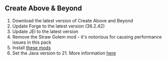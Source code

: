 ## Create Above & Beyond

1. Download the latest version of Create Above and Beyond
2. Update Forge to the latest version (36.2.42)
3. Update JEI to the latest version
4. Remove the Straw Golem mod - it's notorious for causing performance issues in this pack
5. Install [these mods](https://github.com/Radk6/MC-Optimization-Guide/blob/main/mods-n-stuff/1.16.5.md#forge)
6. Set the Java version to 21. More information [here](https://github.com/Radk6/MC-Optimization-Guide/blob/main/mods-n-stuff/Java-things.md#1165)

